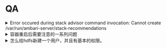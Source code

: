 # QA

<details>

<summary>Error occured during stack advisor command invocation: Cannot create /var/run/ambari-server/stack-recommendations</summary>

查看`/etc/ambari-server/conf/ambari.properties`文件中的`ambari-server.user`属性，确定您运行ambari-server的用户名。 修改/var/run/ambari-server目录的用户为上一步的用户名，例如：`chown -R ambari /var/run/ambari-server`。

</details>

<details>

<summary>容器重启后需要注意的一系列问题</summary>

首先是/etc/hosts的问题，容器重启后会被重置，建议备份。

然后是想要ambari-server restart前需要重新setup一遍

最后是需要重启所有ambari-agent。

写一个脚本，每天第一次启动执行一下

```sh
#init.sh
yes | cp -i /etc/hosts.bk /etc/hosts
bash /root/Shell/scp_to_all.sh /etc/hosts /etc

ambari-server setup --jdbc-db=mysql --jdbc-driver=/usr/share/java/mysql-connector-java.jar
pssh -h /root/Downloads/host.txt ambari-agent restart
ambari-server restart
```

</details>

<details>

<summary>怎么给hdfs新建一个用户，并且有基本的权限。</summary>

```bash
# 在Linux系统上创建user1，并加入到hadoop组
useradd mumu -G hadoop
#把mumu加入hdfs组
usermod -aG hdfs mumu

# 在hdfs的/user目录下创建user1的主目录
su - hdfs -c "hdfs dfs -mkdir /user/mumu"

# 修改user1主目录的所有者和权限
su - hdfs -c "hdfs dfs -chown mumu:hadoop /user/mumu"
su - hdfs -c "hdfs dfs -chmod 755 /user/mumu"

# 刷新namenode的用户和组的映射
hdfs dfsadmin -refreshUserToGroupsMappings

```

</details>

